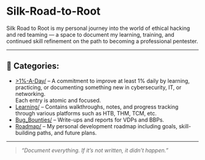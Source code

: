 # Silk-Road-to-Root

Silk Road to Root is my personal journey into the world of ethical hacking and red teaming — a space to document my learning, training, and continued skill refinement on the path to becoming a professional pentester.

---

## 🚩 Categories:

- [>1%-A-Day/](./>1%-A-Day) – A commitment to improve at least 1% daily by learning, practicing, or documenting something new in cybersecurity, IT, or networking.  
  Each entry is atomic and focused.
- [Learning/](./Learning) – Contains walkthroughs, notes, and progress tracking through various platforms such as HTB, THM, TCM, etc.
- [Bug_Bounties/](./Bug_Bounties) – Write-ups and reports for VDPs and BBPs.
- [Roadmap/](./Roadmap) – My personal development roadmap including goals, skill-building paths, and future plans.
  
---

> _“Document everything. If it’s not written, it didn’t happen.”_
